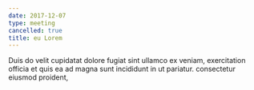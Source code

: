 ```yaml
---
date: 2017-12-07
type: meeting
cancelled: true
title: eu Lorem
---
```

Duis do velit cupidatat dolore fugiat sint ullamco ex veniam, exercitation officia et quis ea ad magna sunt incididunt in ut pariatur. consectetur eiusmod proident,